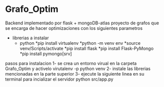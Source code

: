# Grafo_Optim
Backend implementado por flask +  mongoDB-atlas
proyecto de grafos que se encarga de hacer optimizaciones con los siguientes parametros

- librerias a instalar
    - python
    *pip install virtualenv
    *python -m venv env
    *source venv/Scripts/activate
    *pip install flask
    *pip install Flask-PyMongo
    *pip install pymongo[srv]

pasos para instalacion
1- se crea un entorno virual en la carpeta Grafo_Optim y activelo
    virutalenv -p python venv
2- instale las librerias mencionadas en la parte superior
3- ejecute la siguiente linea en su terminal para incializar el servidor 
    python src/app.py
